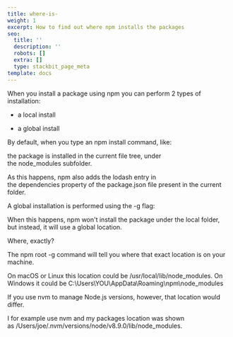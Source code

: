 ```yaml
---
title: where-is-
weight: 1
excerpt: How to find out where npm installs the packages
seo:
  title: ''
  description: ''
  robots: []
  extra: []
  type: stackbit_page_meta
template: docs
---
```

When you install a package using npm you can perform 2 types of installation:



*   a local install

*   a global install

By default, when you type an npm install command, like:

the package is installed in the current file tree, under the node_modules subfolder.

As this happens, npm also adds the lodash entry in the dependencies property of the package.json file present in the current folder.

A global installation is performed using the -g flag:

When this happens, npm won't install the package under the local folder, but instead, it will use a global location.

Where, exactly?

The npm root -g command will tell you where that exact location is on your machine.

On macOS or Linux this location could be /usr/local/lib/node_modules. On Windows it could be C:\Users\YOU\AppData\Roaming\npm\node_modules

If you use nvm to manage Node.js versions, however, that location would differ.

I for example use nvm and my packages location was shown as /Users/joe/.nvm/versions/node/v8.9.0/lib/node_modules.
